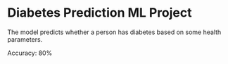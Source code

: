 # Diabetes Prediction ML Project

The model predicts whether a person has diabetes based on some health parameters.

Accuracy: 80%

